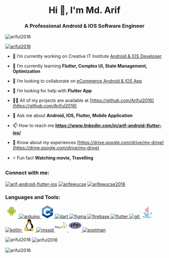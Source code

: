 <h1 align="center">Hi 👋, I'm Md. Arif</h1>
<h3 align="center">A Professional Android & IOS Software Engineer</h3>

<p align="left"> <img src="https://komarev.com/ghpvc/?username=ariful2016&label=Profile%20views&color=0e75b6&style=flat" alt="ariful2016" /> </p>

<p align="left"> <a href="https://github.com/ryo-ma/github-profile-trophy"><img src="https://github-profile-trophy.vercel.app/?username=ariful2016" alt="ariful2016" /></a> </p>

- 🔭 I’m currently working on Creative IT Institute [Android & IOS Developer](https://www.creativeitinstitute.com/)

- 🌱 I’m currently learning **Flutter, Complex UI, State Management, Optimization**

- 👯 I’m looking to collaborate on [eCommerce Android & IOS App](https://github.com/Ariful2016/eCom-android-ios)

- 🤝 I’m looking for help with **Flutter App**

- 👨‍💻 All of my projects are available at [https://github.com/Ariful2016](https://github.com/Ariful2016)

- 💬 Ask me about **Android, IOS, Flutter, Mobile Application**

- 📫 How to reach me **https://www.linkedin.com/in/arif-android-flutter-ios/**

- 📄 Know about my experiences [https://drive.google.com/drive/my-drive](https://drive.google.com/drive/my-drive)

- ⚡ Fun fact **Watching movie, Travelling**

<h3 align="left">Connect with me:</h3>
<p align="left">
<a href="https://linkedin.com/in/arif-android-flutter-ios" target="blank"><img align="center" src="https://raw.githubusercontent.com/rahuldkjain/github-profile-readme-generator/master/src/images/icons/Social/linked-in-alt.svg" alt="arif-android-flutter-ios" height="30" width="40" /></a>
<a href="https://fb.com/arifewucse" target="blank"><img align="center" src="https://raw.githubusercontent.com/rahuldkjain/github-profile-readme-generator/master/src/images/icons/Social/facebook.svg" alt="arifewucse" height="30" width="40" /></a>
<a href="https://www.leetcode.com/arifewucse2016" target="blank"><img align="center" src="https://raw.githubusercontent.com/rahuldkjain/github-profile-readme-generator/master/src/images/icons/Social/leet-code.svg" alt="arifewucse2016" height="30" width="40" /></a>
</p>

<h3 align="left">Languages and Tools:</h3>
<p align="left"> <a href="https://developer.android.com" target="_blank" rel="noreferrer"> <img src="https://raw.githubusercontent.com/devicons/devicon/master/icons/android/android-original-wordmark.svg" alt="android" width="40" height="40"/> </a> <a href="https://www.arduino.cc/" target="_blank" rel="noreferrer"> <img src="https://cdn.worldvectorlogo.com/logos/arduino-1.svg" alt="arduino" width="40" height="40"/> </a> <a href="https://www.w3schools.com/cpp/" target="_blank" rel="noreferrer"> <img src="https://raw.githubusercontent.com/devicons/devicon/master/icons/cplusplus/cplusplus-original.svg" alt="cplusplus" width="40" height="40"/> </a> <a href="https://dart.dev" target="_blank" rel="noreferrer"> <img src="https://www.vectorlogo.zone/logos/dartlang/dartlang-icon.svg" alt="dart" width="40" height="40"/> </a> <a href="https://www.figma.com/" target="_blank" rel="noreferrer"> <img src="https://www.vectorlogo.zone/logos/figma/figma-icon.svg" alt="figma" width="40" height="40"/> </a> <a href="https://firebase.google.com/" target="_blank" rel="noreferrer"> <img src="https://www.vectorlogo.zone/logos/firebase/firebase-icon.svg" alt="firebase" width="40" height="40"/> </a> <a href="https://flutter.dev" target="_blank" rel="noreferrer"> <img src="https://www.vectorlogo.zone/logos/flutterio/flutterio-icon.svg" alt="flutter" width="40" height="40"/> </a> <a href="https://git-scm.com/" target="_blank" rel="noreferrer"> <img src="https://www.vectorlogo.zone/logos/git-scm/git-scm-icon.svg" alt="git" width="40" height="40"/> </a> <a href="https://www.java.com" target="_blank" rel="noreferrer"> <img src="https://raw.githubusercontent.com/devicons/devicon/master/icons/java/java-original.svg" alt="java" width="40" height="40"/> </a> <a href="https://kotlinlang.org" target="_blank" rel="noreferrer"> <img src="https://www.vectorlogo.zone/logos/kotlinlang/kotlinlang-icon.svg" alt="kotlin" width="40" height="40"/> </a> <a href="https://www.linux.org/" target="_blank" rel="noreferrer"> <img src="https://raw.githubusercontent.com/devicons/devicon/master/icons/linux/linux-original.svg" alt="linux" width="40" height="40"/> </a> <a href="https://www.microsoft.com/en-us/sql-server" target="_blank" rel="noreferrer"> <img src="https://www.svgrepo.com/show/303229/microsoft-sql-server-logo.svg" alt="mssql" width="40" height="40"/> </a> <a href="https://www.mysql.com/" target="_blank" rel="noreferrer"> <img src="https://raw.githubusercontent.com/devicons/devicon/master/icons/mysql/mysql-original-wordmark.svg" alt="mysql" width="40" height="40"/> </a> <a href="https://www.php.net" target="_blank" rel="noreferrer"> <img src="https://raw.githubusercontent.com/devicons/devicon/master/icons/php/php-original.svg" alt="php" width="40" height="40"/> </a> <a href="https://postman.com" target="_blank" rel="noreferrer"> <img src="https://www.vectorlogo.zone/logos/getpostman/getpostman-icon.svg" alt="postman" width="40" height="40"/> </a> </p>

<p><img align="left" src="https://github-readme-stats.vercel.app/api/top-langs?username=ariful2016&show_icons=true&locale=en&layout=compact" alt="ariful2016" /></p>

<p>&nbsp;<img align="center" src="https://github-readme-stats.vercel.app/api?username=ariful2016&show_icons=true&locale=en" alt="ariful2016" /></p>

<p><img align="center" src="https://github-readme-streak-stats.herokuapp.com/?user=ariful2016&" alt="ariful2016" /></p>
